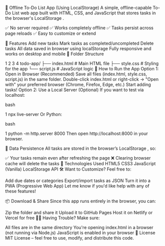 📝 Offline To-Do List App (Using LocalStorage)
A simple, offline-capable To-Do List web app built with HTML, CSS, and JavaScript that stores tasks in the browser's LocalStorage .

✅ No server required
✅ Works completely offline
✅ Tasks persist across page reloads
✅ Easy to customize or extend

🧾 Features
Add new tasks
Mark tasks as completed/uncompleted
Delete tasks
All data saved in browser using localStorage
Fully responsive and works on desktop and mobile
📁 Folder Structure


1
2
3
4
todo-app/
├── index.html      # Main HTML file
├── style.css       # Styling for the app
└── script.js       # JavaScript logic
🚀 How to Run the App
Option 1: Open in Browser (Recommended)
Save all files (index.html, style.css, script.js) in the same folder.
Double-click index.html or right-click → "Open with" your preferred browser (Chrome, Firefox, Edge, etc.)
Start adding tasks!
Option 2: Use a Local Server (Optional)
If you want to test via localhost:

bash


1
npx live-server
Or Python:

bash


1
python -m http.server 8000
Then open http://localhost:8000 in your browser.

💾 Data Persistence
All tasks are stored in the browser’s LocalStorage , so:

✅ Your tasks remain even after refreshing the page
❌ Clearing browser cache will delete the tasks
🔧 Technologies Used
HTML5
CSS3
JavaScript (Vanilla)
LocalStorage API
🛠 Want to Customize?
Feel free to:

Add due dates or categories
Export/import tasks as JSON
Turn it into a PWA (Progressive Web App)
Let me know if you'd like help with any of these features!

📦 Download & Share
Since this app runs entirely in the browser, you can:

Zip the folder and share it
Upload it to GitHub Pages
Host it on Netlify or Vercel for free
🙋‍♂️ Having Trouble?
Make sure:

All files are in the same directory
You're opening index.html in a browser (not running via Node.js)
JavaScript is enabled in your browser
📄 License
MIT License – feel free to use, modify, and distribute this code.
